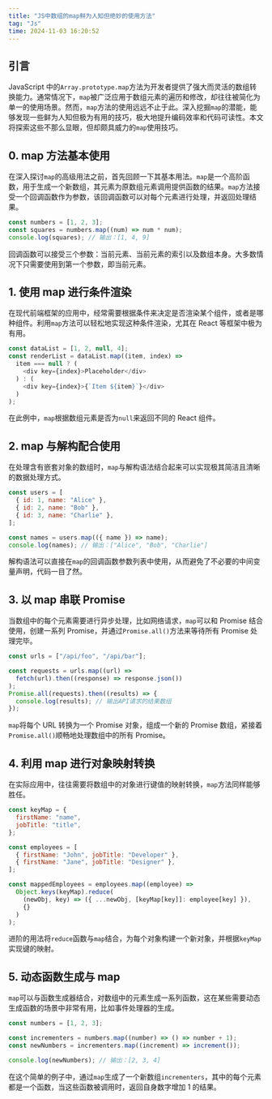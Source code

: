 ```yaml
---
title: "JS中数组的map鲜为人知但绝妙的使用方法"
tag: "Js"
time: 2024-11-03 16:20:52
---
```


## 引言

JavaScript 中的`Array.prototype.map`方法为开发者提供了强大而灵活的数组转换能力。通常情况下，`map`被广泛应用于数组元素的遍历和修改，却往往被简化为单一的使用场景。然而，`map`方法的使用远远不止于此。深入挖掘`map`的潜能，能够发现一些鲜为人知但极为有用的技巧，极大地提升编码效率和代码可读性。本文将探索这些不那么显眼，但却颇具威力的`map`使用技巧。

## 0\. map 方法基本使用

在深入探讨`map`的高级用法之前，首先回顾一下其基本用法。`map`是一个高阶函数，用于生成一个新数组，其元素为原数组元素调用提供函数的结果。`map`方法接受一个回调函数作为参数，该回调函数可以对每个元素进行处理，并返回处理结果。

```js
const numbers = [1, 2, 3];
const squares = numbers.map((num) => num * num);
console.log(squares); // 输出：[1, 4, 9]
```

回调函数可以接受三个参数：当前元素、当前元素的索引以及数组本身。大多数情况下只需要使用到第一个参数，即当前元素。

## 1\. 使用 map 进行条件渲染

在现代前端框架的应用中，经常需要根据条件来决定是否渲染某个组件，或者是哪种组件。利用`map`方法可以轻松地实现这种条件渲染，尤其在 React 等框架中极为有用。

```js
const dataList = [1, 2, null, 4];
const renderList = dataList.map((item, index) =>
  item === null ? (
    <div key={index}>Placeholder</div>
  ) : (
    <div key={index}>{`Item ${item}`}</div>
  )
);
```

在此例中，`map`根据数组元素是否为`null`来返回不同的 React 组件。

## 2\. map 与解构配合使用

在处理含有嵌套对象的数组时，`map`与解构语法结合起来可以实现极其简洁且清晰的数据处理方式。

```js
const users = [
  { id: 1, name: "Alice" },
  { id: 2, name: "Bob" },
  { id: 3, name: "Charlie" },
];

const names = users.map(({ name }) => name);
console.log(names); // 输出：["Alice", "Bob", "Charlie"]
```

解构语法可以直接在`map`的回调函数参数列表中使用，从而避免了不必要的中间变量声明，代码一目了然。

## 3\. 以 map 串联 Promise

当数组中的每个元素需要进行异步处理，比如网络请求，`map`可以和 Promise 结合使用，创建一系列 Promise，并通过`Promise.all()`方法来等待所有 Promise 处理完毕。

```js
const urls = ["/api/foo", "/api/bar"];

const requests = urls.map((url) =>
  fetch(url).then((response) => response.json())
);
Promise.all(requests).then((results) => {
  console.log(results); // 输出API请求的结果数组
});
```

`map`将每个 URL 转换为一个 Promise 对象，组成一个新的 Promise 数组，紧接着`Promise.all()`顺畅地处理数组中的所有 Promise。

## 4\. 利用 map 进行对象映射转换

在实际应用中，往往需要将数组中的对象进行键值的映射转换，`map`方法同样能够胜任。

```js
const keyMap = {
  firstName: "name",
  jobTitle: "title",
};

const employees = [
  { firstName: "John", jobTitle: "Developer" },
  { firstName: "Jane", jobTitle: "Designer" },
];

const mappedEmployees = employees.map((employee) =>
  Object.keys(keyMap).reduce(
    (newObj, key) => ({ ...newObj, [keyMap[key]]: employee[key] }),
    {}
  )
);
```

进阶的用法将`reduce`函数与`map`结合，为每个对象构建一个新对象，并根据`keyMap`实现键的映射。

## 5\. 动态函数生成与 map

`map`可以与函数生成器结合，对数组中的元素生成一系列函数，这在某些需要动态生成函数的场景中非常有用，比如事件处理器的生成。

```js
const numbers = [1, 2, 3];

const incrementers = numbers.map((number) => () => number + 1);
const newNumbers = incrementers.map((increment) => increment());

console.log(newNumbers); // 输出：[2, 3, 4]
```

在这个简单的例子中，通过`map`生成了一个新数组`incrementers`，其中的每个元素都是一个函数，当这些函数被调用时，返回自身数字增加 1 的结果。
